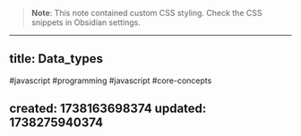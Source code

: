
> **Note**: This note contained custom CSS styling. Check the CSS snippets in Obsidian settings.

---
title: Data_types
---

#javascript #programming #javascript #core-concepts

created: 1738163698374
updated: 1738275940374
---


<!--#region styles-->

<!--#endregion-->